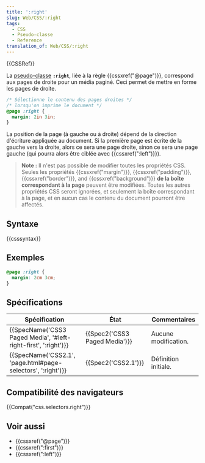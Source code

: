 ```yaml
---
title: ':right'
slug: Web/CSS/:right
tags:
  - CSS
  - Pseudo-classe
  - Reference
translation_of: Web/CSS/:right
---
```

{{CSSRef}}

La [pseudo-classe](/fr/docs/Web/CSS/Pseudo-classes) **`:right`**, liée à la règle {{cssxref("@page")}}, correspond aux pages de droite pour un média paginé. Ceci permet de mettre en forme les pages de droite.

```css
/* Sélectionne le contenu des pages droites */
/* lorsqu'on imprime le document */
@page :right {
  margin: 2in 3in;
}
```

La position de la page (à gauche ou à droite) dépend de la direction d'écriture appliquée au document. Si la première page est écrite de la gauche vers la droite, alors ce sera une page droite, sinon ce sera une page gauche (qui pourra alors être ciblée avec {{cssxref(":left")}}).

> **Note :** Il n'est pas possible de modifier toutes les propriétés CSS. Seules les propriétés {{cssxref("margin")}}, {{cssxref("padding")}}, {{cssxref("border")}}, and {{cssxref("background")}} **de la boîte correspondant à la page** peuvent être modifiées. Toutes les autres propriétés CSS seront ignorées, et seulement la boîte correspondant à la page, et en aucun cas le contenu du document pourront être affectés.

## Syntaxe

{{csssyntax}}

## Exemples

```css
@page :right {
  margin: 2cm 3cm;
}
```

## Spécifications

| Spécification                                                                        | État                                     | Commentaires         |
| ------------------------------------------------------------------------------------ | ---------------------------------------- | -------------------- |
| {{SpecName('CSS3 Paged Media', '#left-right-first', ':right')}} | {{Spec2('CSS3 Paged Media')}} | Aucune modification. |
| {{SpecName('CSS2.1', 'page.html#page-selectors', ':right')}}     | {{Spec2('CSS2.1')}}                 | Définition initiale. |

## Compatibilité des navigateurs

{{Compat("css.selectors.right")}}

## Voir aussi

- {{cssxref("@page")}}
- {{cssxref(":first")}}
- {{cssxref(":left")}}
